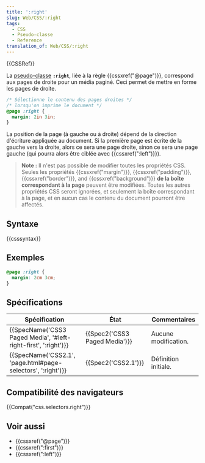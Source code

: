 ```yaml
---
title: ':right'
slug: Web/CSS/:right
tags:
  - CSS
  - Pseudo-classe
  - Reference
translation_of: Web/CSS/:right
---
```

{{CSSRef}}

La [pseudo-classe](/fr/docs/Web/CSS/Pseudo-classes) **`:right`**, liée à la règle {{cssxref("@page")}}, correspond aux pages de droite pour un média paginé. Ceci permet de mettre en forme les pages de droite.

```css
/* Sélectionne le contenu des pages droites */
/* lorsqu'on imprime le document */
@page :right {
  margin: 2in 3in;
}
```

La position de la page (à gauche ou à droite) dépend de la direction d'écriture appliquée au document. Si la première page est écrite de la gauche vers la droite, alors ce sera une page droite, sinon ce sera une page gauche (qui pourra alors être ciblée avec {{cssxref(":left")}}).

> **Note :** Il n'est pas possible de modifier toutes les propriétés CSS. Seules les propriétés {{cssxref("margin")}}, {{cssxref("padding")}}, {{cssxref("border")}}, and {{cssxref("background")}} **de la boîte correspondant à la page** peuvent être modifiées. Toutes les autres propriétés CSS seront ignorées, et seulement la boîte correspondant à la page, et en aucun cas le contenu du document pourront être affectés.

## Syntaxe

{{csssyntax}}

## Exemples

```css
@page :right {
  margin: 2cm 3cm;
}
```

## Spécifications

| Spécification                                                                        | État                                     | Commentaires         |
| ------------------------------------------------------------------------------------ | ---------------------------------------- | -------------------- |
| {{SpecName('CSS3 Paged Media', '#left-right-first', ':right')}} | {{Spec2('CSS3 Paged Media')}} | Aucune modification. |
| {{SpecName('CSS2.1', 'page.html#page-selectors', ':right')}}     | {{Spec2('CSS2.1')}}                 | Définition initiale. |

## Compatibilité des navigateurs

{{Compat("css.selectors.right")}}

## Voir aussi

- {{cssxref("@page")}}
- {{cssxref(":first")}}
- {{cssxref(":left")}}
